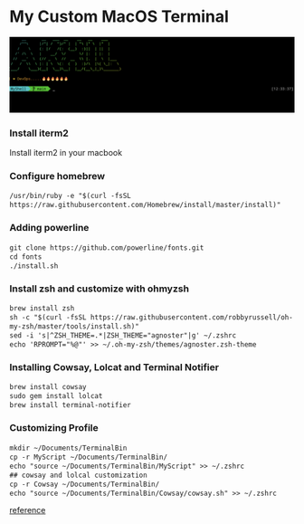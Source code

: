 # My Custom MacOS Terminal

![MyShell](img/myShell.png)

### Install iterm2

Install iterm2 in your macbook

### Configure homebrew

```shell
/usr/bin/ruby -e "$(curl -fsSL https://raw.githubusercontent.com/Homebrew/install/master/install)"
```

### Adding powerline

```shell
git clone https://github.com/powerline/fonts.git
cd fonts
./install.sh
```

### Install zsh and customize with ohmyzsh

```shell
brew install zsh
sh -c "$(curl -fsSL https://raw.githubusercontent.com/robbyrussell/oh-my-zsh/master/tools/install.sh)"
sed -i 's|^ZSH_THEME=.*|ZSH_THEME="agnoster"|g' ~/.zshrc
echo 'RPROMPT="%@"' >> ~/.oh-my-zsh/themes/agnoster.zsh-theme
```

### Installing Cowsay, Lolcat and Terminal Notifier

```shell
brew install cowsay
sudo gem install lolcat
brew install terminal-notifier
```

### Customizing Profile

```shell
mkdir ~/Documents/TerminalBin
cp -r MyScript ~/Documents/TerminalBin/
echo "source ~/Documents/TerminalBin/MyScript" >> ~/.zshrc
## cowsay and lolcal customization
cp -r Cowsay ~/Documents/TerminalBin/
echo "source ~/Documents/TerminalBin/Cowsay/cowsay.sh" >> ~/.zshrc
```




[reference](https://www.freecodecamp.org/news/how-to-configure-your-macos-terminal-with-zsh-like-a-pro-c0ab3f3c1156/)